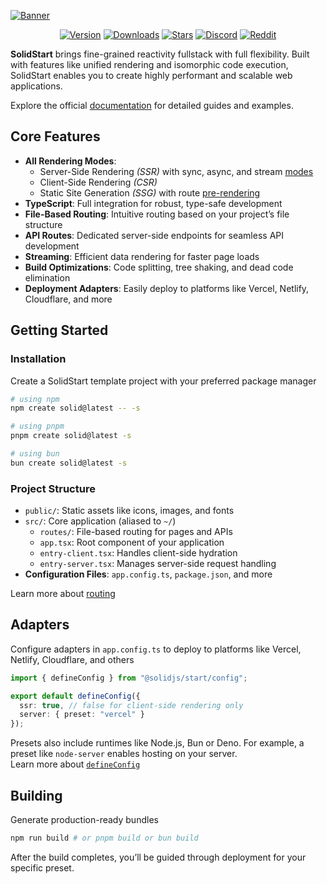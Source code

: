 [![Banner](https://assets.solidjs.com/banner?project=Start&type=core)](https://github.com/solidjs)

<div align="center">

[![Version](https://img.shields.io/npm/v/@solidjs/start.svg?style=for-the-badge&color=blue&logo=npm)](https://npmjs.com/package/@solidjs/start)
[![Downloads](https://img.shields.io/npm/dm/@solidjs/start.svg?style=for-the-badge&color=green&logo=npm)](https://npmjs.com/package/@solidjs/start)
[![Stars](https://img.shields.io/github/stars/solidjs/solid-start?style=for-the-badge&color=yellow&logo=github)](https://github.com/solidjs/solid-start)
[![Discord](https://img.shields.io/discord/722131463138705510?label=join&style=for-the-badge&color=5865F2&logo=discord&logoColor=white)](https://discord.com/invite/solidjs)
[![Reddit](https://img.shields.io/reddit/subreddit-subscribers/solidjs?label=join&style=for-the-badge&color=FF4500&logo=reddit&logoColor=white)](https://reddit.com/r/solidjs)

</div>

**SolidStart** brings fine-grained reactivity fullstack with full flexibility. Built with features like unified rendering and isomorphic code execution, SolidStart enables you to create highly performant and scalable web applications.

Explore the official [documentation](https://docs.solidjs.com/solid-start) for detailed guides and examples.

## Core Features

- **All Rendering Modes**:
  - Server-Side Rendering _(SSR)_ with sync, async, and stream [modes](https://docs.solidjs.com/solid-start/reference/server/create-handler)
  - Client-Side Rendering _(CSR)_
  - Static Site Generation _(SSG)_ with route [pre-rendering](https://docs.solidjs.com/solid-start/building-your-application/route-prerendering)
- **TypeScript**: Full integration for robust, type-safe development
- **File-Based Routing**: Intuitive routing based on your project’s file structure
- **API Routes**: Dedicated server-side endpoints for seamless API development
- **Streaming**: Efficient data rendering for faster page loads
- **Build Optimizations**: Code splitting, tree shaking, and dead code elimination
- **Deployment Adapters**: Easily deploy to platforms like Vercel, Netlify, Cloudflare, and more

## Getting Started

### Installation

Create a SolidStart template project with your preferred package manager

```bash
# using npm
npm create solid@latest -- -s
```

```bash
# using pnpm
pnpm create solid@latest -s
```

```bash
# using bun
bun create solid@latest -s
```

### Project Structure

- `public/`: Static assets like icons, images, and fonts
- `src/`: Core application (aliased to `~/`)
  - `routes/`: File-based routing for pages and APIs
  - `app.tsx`: Root component of your application
  - `entry-client.tsx`: Handles client-side hydration
  - `entry-server.tsx`: Manages server-side request handling
- **Configuration Files**: `app.config.ts`, `package.json`, and more

Learn more about [routing](https://docs.solidjs.com/solid-start/building-your-application/routing)

## Adapters

Configure adapters in `app.config.ts` to deploy to platforms like Vercel, Netlify, Cloudflare, and others

```ts
import { defineConfig } from "@solidjs/start/config";

export default defineConfig({
  ssr: true, // false for client-side rendering only
  server: { preset: "vercel" }
});
```

Presets also include runtimes like Node.js, Bun or Deno. For example, a preset like `node-server` enables hosting on your server.  
Learn more about [`defineConfig`](https://docs.solidjs.com/solid-start/reference/config/define-config)

## Building

Generate production-ready bundles

```bash
npm run build # or pnpm build or bun build
```

After the build completes, you’ll be guided through deployment for your specific preset.
